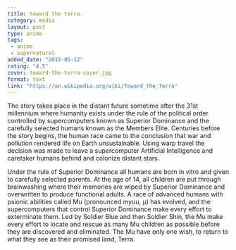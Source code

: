 ```yaml
---
title: toward the terra.
category: media
layout: post
type: anime
tags: 
 - anime
 - supernatural
added_date: "2015-05-12"
rating: "4.5"
cover: toward-the-terra-cover.jpg
format: text
link: "https://en.wikipedia.org/wiki/Toward_the_Terra"
---
```


The story takes place in the distant future sometime after the 31st millennium where humanity exists under the rule of the political order controlled by supercomputers known as Superior Dominance and the carefully selected humans known as the Members Elite. Centuries before the story begins, the human race came to the conclusion that war and pollution rendered life on Earth unsustainable. Using warp travel the decision was made to leave a supercomputer Artificial Intelligence and caretaker humans behind and colonize distant stars.  

Under the rule of Superior Dominance all humans are born in vitro and given to carefully selected parents. At the age of 14, all children are put through brainwashing where their memories are wiped by Superior Dominance and overwritten to produce functional adults. A race of advanced humans with psionic abilities called Mu (pronounced myuu, μ) has evolved, and the supercomputers that control Superior Dominance make every effort to exterminate them. Led by Soldier Blue and then Soldier Shin, the Mu make every effort to locate and rescue as many Mu children as possible before they are discovered and eliminated. The Mu have only one wish, to return to what they see as their promised land, Terra.  
